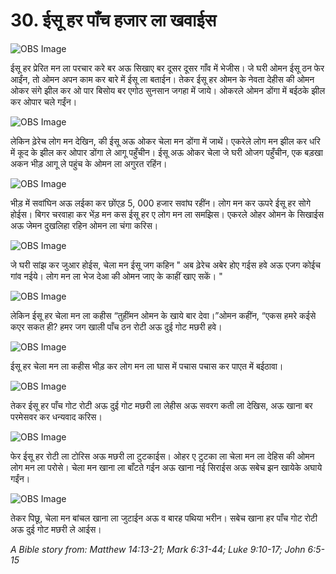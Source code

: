 # 30. ईसू हर पाँच हजार ला खवाईस

![OBS Image](https://cdn.door43.org/obs/jpg/360px/obs-en-30-01.jpg)

ईसू हर प्रेरित मन ला परचार करे बर अऊ सिखाए बर दूसर दूसर गाँव में भेजीस। जे घरी ओमन ईसू ठन फेर आईंन, तो ओमन अपन काम कर बारे में ईसू ला बताईन। तेकर ईसू हर ओमन के नेवता देहीस की ओमन ओकर संगे झील कर ओ पार बिसोय बर एगोठ सुनसान जगहा में जाये। ओकरले ओमन डोंगा में बईठके झील कर ओपार चले गईंन।

![OBS Image](https://cdn.door43.org/obs/jpg/360px/obs-en-30-02.jpg)

लेकिन ढ़ेरेच लोग मन देखिन, की ईसू अऊ ओकर चेला मन डोंगा में जाथें। एकरेले लोग मन झील कर धरि में कूद के झील कर ओपार डोंगा ले आगू पहुँचीन। ईसू अऊ ओकर चेला जे घरी ओजग पहुँचीन, एक बड़खा अकन भीड़ आगू ले पहुंच के ओमन ला अगुरत रहिंन।

![OBS Image](https://cdn.door43.org/obs/jpg/360px/obs-en-30-03.jpg)

भीड़ में सवांघिन अऊ लईका कर छोंएड़ 5, 000 हजार सवांघ रहींन। लोग मन कर ऊपरे ईसू हर सोगे होईस। बिगर चरवाहा कर भेंड़ मन कस ईसू हर ए लोग मन ला समझिस। एकरले ओहर ओमन के सिखाईस अऊ जेमन दुखलिहा रहिन ओमन ला चंगा करिस।

![OBS Image](https://cdn.door43.org/obs/jpg/360px/obs-en-30-04.jpg)

जे घरी सांझ कर जुआर होईस, चेला मन ईसू जग कहिन " अब ढ़ेरेच अबेर होए गईस हवे अऊ एजग कोईच गांव नईये। लोग मन ला भेज देआ की ओमन जाए के काहीं खाए सकें। "

![OBS Image](https://cdn.door43.org/obs/jpg/360px/obs-en-30-05.jpg)

लेकिन ईसू हर चेला मन ला कहीस “तुहींमन ओमन के खाये बार देवा।”ओमन कहींन, “एकस हमरे कईसे कएर सकत ही? हमर जग खाली पाँच ठन रोटी अऊ दुई गोट मछरी हवे।

![OBS Image](https://cdn.door43.org/obs/jpg/360px/obs-en-30-06.jpg)

ईसू हर चेला मन ला कहीस भीड़ कर लोग मन ला घास में पचास पचास कर पाएत में बईठावा।

![OBS Image](https://cdn.door43.org/obs/jpg/360px/obs-en-30-07.jpg)

तेकर ईसू हर पाँच गोट रोटी अऊ दुई गोट मछरी ला लेहीस अऊ सवरग कती ला देखिस, अऊ खाना बर परमेसवर कर धन्यवाद करिस।

![OBS Image](https://cdn.door43.org/obs/jpg/360px/obs-en-30-08.jpg)

फेर ईसू हर रोटी ला टोरिस अऊ मछरी ला टुटकाईस। ओहर ए टुटका ला चेला मन ला देहिस की ओमन लोग मन ला परोसे। चेला मन खाना ला बाँटते गईन अऊ खाना नई सिराईस अऊ सबेच झन खायेके अघाये गईंन।

![OBS Image](https://cdn.door43.org/obs/jpg/360px/obs-en-30-09.jpg)

तेकर पिछू, चेला मन बांचल खाना ला जुटाईन अऊ व बारह पथिया भरीन। सबेच खाना हर पाँच गोट रोटी अऊ दुई गोट मछरी ले आईस।

_A Bible story from: Matthew 14:13-21; Mark 6:31-44; Luke 9:10-17; John 6:5-15_